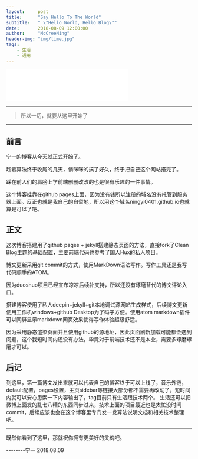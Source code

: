 ```yaml
---
layout:     post
title:      "Say Hello To The World"
subtitle:   " \"Hello World, Hello Blog\""
date:       2018-08-09 12:00:00
author:     "McCreeNing"
header-img: "img/time.jpg"
tags:
    - 生活
    - 通用
---
```

<iframe frameborder="no" border="0" marginwidth="0" marginheight="0" width=330 height=86 src="//music.163.com/outchain/player?type=2&id=496869422&auto=1&height=66"></iframe>

---

>所以一切，就要从这里开始了
---

## 前言
宁一的博客从今天就正式开始了。

趁着算法终于收尾的几天，悄咪咪的搞了好久，终于把自己这个网站搭完了。

踩在前人们的肩膀上学前端删删改改的也是很有乐趣的一件事情。

这个博客挂靠在github pages上面，因为没有钱所以注册的域名没有托管到服务器上面。反正也就是我自己的自留地，所以用这个域名ningyi0401.github.io也就算是可以了吧。

## 正文

这次博客搭建用了github pages + jekyll搭建静态页面的方法，直接fork了Clean Blog主题的基础配置，主要前端代码也参考了国人Hux的私人项目。

博文更新采用git commit的方式，使用MarkDown语法写作。写作工具还是我写代码顺手的ATOM。

因为duoshuo项目已经宣布凉凉后续补支持，所以还没有琢磨替代的博文评论入口。

搭建博客使用了私人deepin+jekyll+git本地调试源网站生成样式，后续博文更新使用工作机windows+github Desktop为了码字方便。使用atom markdown插件可以同屏显示markdown网页效果使得写作体验超级舒适。

因为采用静态渲染页面并且使用github的源地址，因此页面刷新加载可能都会遇到问题，这个我短时间内还没有办法，毕竟对于前端技术还不是本业，需要多琢磨琢磨才可以。

## 后记

到这里，第一篇博文发出来就可以代表自己的博客终于可以上线了，音乐外链，default配置，pages设置，主页sidebar等链接大部分都不需要再改动了，短时间内就可以安心思索一下内容输出了，tag目前只有生活跟技术两个。
生活还可以把微博上面发的乱七八糟的东西同步过来，技术上面的项目最近也是太忙没时间commit，后续应该也会在这个博客里专门发一发算法说明文档和相关技术整理吧。

---
既然你看到了这里，那就祝你拥有更美好的灵魂吧。

--------宁一 2018.08.09
